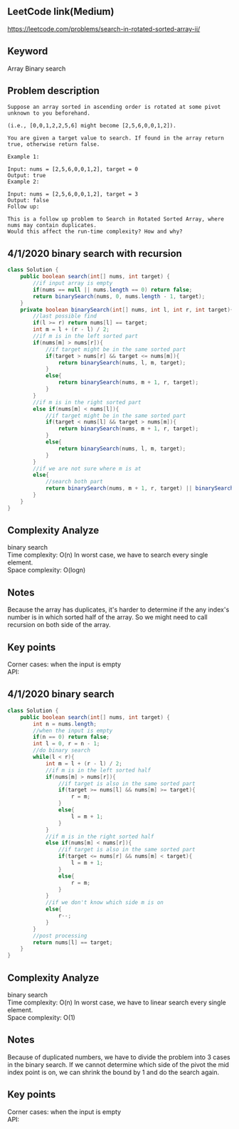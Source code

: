 ## LeetCode link(Medium)
https://leetcode.com/problems/search-in-rotated-sorted-array-ii/

## Keyword
Array Binary search

## Problem description
```
Suppose an array sorted in ascending order is rotated at some pivot unknown to you beforehand.

(i.e., [0,0,1,2,2,5,6] might become [2,5,6,0,0,1,2]).

You are given a target value to search. If found in the array return true, otherwise return false.

Example 1:

Input: nums = [2,5,6,0,0,1,2], target = 0
Output: true
Example 2:

Input: nums = [2,5,6,0,0,1,2], target = 3
Output: false
Follow up:

This is a follow up problem to Search in Rotated Sorted Array, where nums may contain duplicates.
Would this affect the run-time complexity? How and why?
```
## 4/1/2020 binary search with recursion

```java
class Solution {
    public boolean search(int[] nums, int target) {
        //if input array is empty
        if(nums == null || nums.length == 0) return false;
        return binarySearch(nums, 0, nums.length - 1, target);
    }
    private boolean binarySearch(int[] nums, int l, int r, int target){
        //last possible find
        if(l >= r) return nums[l] == target;
        int m = l + (r - l) / 2;
        //if m is in the left sorted part
        if(nums[m] > nums[r]){
            //if target might be in the same sorted part
            if(target > nums[r] && target <= nums[m]){
                return binarySearch(nums, l, m, target);
            }
            else{
                return binarySearch(nums, m + 1, r, target);
            }
        }
        //if m is in the right sorted part
        else if(nums[m] < nums[l]){
            //if target might be in the same sorted part
            if(target < nums[l] && target > nums[m]){
                return binarySearch(nums, m + 1, r, target);
            }
            else{
                return binarySearch(nums, l, m, target);
            }
        }
        //if we are not sure where m is at
        else{
            //search both part
            return binarySearch(nums, m + 1, r, target) || binarySearch(nums, l , m, target);
        }
    }
}
```

## Complexity Analyze
binary search\
Time complexity: O(n) In worst case, we have to search every single element.\
Space complexity: O(logn)

## Notes
Because the array has duplicates, it's harder to determine if the any index's number is in which sorted half of the array. So we might need to call recursion on both side of the array.

## Key points
Corner cases: when the input is empty\
API:

## 4/1/2020 binary search

```java
class Solution {
    public boolean search(int[] nums, int target) {
        int n = nums.length;
        //when the input is empty
        if(n == 0) return false;
        int l = 0, r = n - 1;
        //do binary search
        while(l < r){
            int m = l + (r - l) / 2;
            //if m is in the left sorted half
            if(nums[m] > nums[r]){
                //if target is also in the same sorted part
                if(target >= nums[l] && nums[m] >= target){
                    r = m;
                }
                else{
                    l = m + 1;
                }
            }
            //if m is in the right sorted half
            else if(nums[m] < nums[r]){
                //if target is also in the same sorted part
                if(target <= nums[r] && nums[m] < target){
                    l = m + 1;
                }
                else{
                    r = m;
                }
            }
            //if we don't know which side m is on
            else{
                r--;
            }
        }
        //post processing
        return nums[l] == target;
    }
}


```

## Complexity Analyze
binary search\
Time complexity: O(n) In worst case, we have to linear search every single element.\
Space complexity: O(1)

## Notes
Because of duplicated numbers, we have to divide the problem into 3 cases in the binary search. If we cannot determine which side of the pivot the mid index point is on, we can shrink the bound by 1 and do the search again.

## Key points
Corner cases: when the input is empty\
API:

